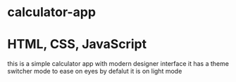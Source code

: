 # calculator-app
# HTML, CSS, JavaScript
this is a simple calculator app with modern designer interface 
it has a theme switcher mode to ease on eyes by defalut it is on light mode
